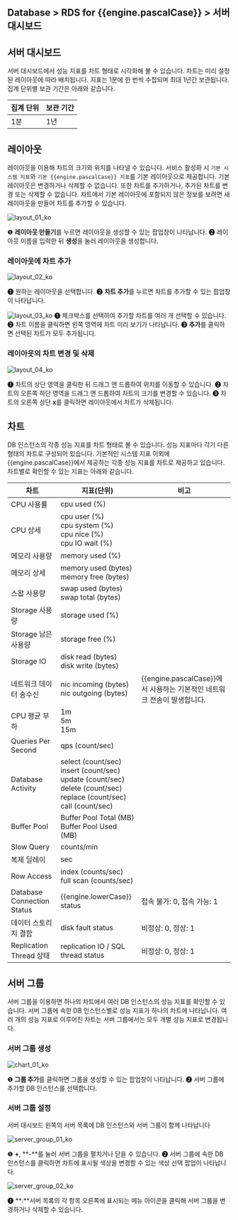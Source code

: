 ## Database > RDS for {{engine.pascalCase}} > 서버 대시보드

## 서버 대시보드

서버 대시보드에서 성능 지표를 차트 형태로 시각화해 볼 수 있습니다. 차트는 미리 설정된 레이아웃에 따라 배치됩니다. 지표는 1분에 한 번씩 수집되며 최대 1년간 보관됩니다. 집계 단위별 보관 기간은 아래와 같습니다.

| 집계 단위 | 보관 기간 |
|-------|-------|
| 1분    | 1년    |

## 레이아웃

레이아웃을 이용해 차트의 크기와 위치를 나타낼 수 있습니다. 서비스 활성화 시 `기본 시스템 지표`와 `기본 {{engine.pascalCase}} 지표`를 기본 레이아웃으로 제공합니다. 기본 레이아웃은 변경하거나 삭제할 수 없습니다. 또한 차트를 추가하거나, 추가된 차트를 변경 또는 삭제할 수 없습니다. 차트에서 기본 레이아웃에 포함되지 않은 정보를 보려면 새 레이아웃을 만들어 차트를 추가할 수 있습니다.

![layout_01_ko]({{url.cdn}}/23.04.11/layout_01_ko.png)

❶ **레이아웃 만들기**를 누르면 레이아웃을 생성할 수 있는 팝업창이 나타납니다.
❷ 레이아웃 이름을 입력한 뒤 **생성**을 눌러 레이아웃을 생성합니다.

### 레이아웃에 차트 추가

![layout_02_ko]({{url.cdn}}/23.04.11/layout_02_ko.png)

❶ 원하는 레이아웃을 선택합니다.
❷ **차트 추가**를 누르면 차트를 추가할 수 있는 팝업창이 나타납니다.

![layout_03_ko]({{url.cdn}}/23.04.11/layout_03_ko.png)
❶ 체크박스를 선택하여 추가할 차트를 여러 개 선택할 수 있습니다.
❷ 차트 이름을 클릭하면 왼쪽 영역에 차트 미리 보기가 나타납니다.
❸ **추가**를 클릭하면 선택된 차트가 모두 추가됩니다.

### 레이아웃의 차트 변경 및 삭제

![layout_04_ko]({{url.cdn}}/23.04.11/layout_04_ko.png)

❶ 차트의 상단 영역을 클릭한 뒤 드래그 앤 드롭하여 위치를 이동할 수 있습니다.
❷ 차트의 오른쪽 하단 영역을 드래그 앤 드롭하여 차트의 크기를 변경할 수 있습니다.
❸ 차트의 오른쪽 상단 **x**를 클릭하면 레이아웃에서 차트가 삭제됩니다.

## 차트

DB 인스턴스의 각종 성능 지표를 차트 형태로 볼 수 있습니다. 성능 지표마다 각기 다른 형태의 차트로 구성되어 있습니다. 기본적인 시스템 지표 이외에 {{engine.pascalCase}}에서 제공하는 각종 성능 지표를 차트로 제공하고 있습니다. 차트별로 확인할 수 있는 지표는 아래와 같습니다.

| 차트                         | 지표(단위)                                                                                                                               | 비고                                                |
|----------------------------|--------------------------------------------------------------------------------------------------------------------------------------|---------------------------------------------------|
| CPU 사용률                    | cpu used (%)                                                                                                                         |                                                   |
| CPU 상세                     | cpu user (%)<br/>cpu system (%)<br/>cpu nice (%)<br/>cpu IO wait (%)                                                                 |                                                   |
| 메모리 사용량                    | memory used (%)                                                                                                                      |                                                   |
| 메모리 상세                     | memory used (bytes)<br/>memory free (bytes)                                                                                          |                                                   |
| 스왑 사용량                     | swap used (bytes)<br> swap total (bytes)                                                                                             |                                                   |
| Storage 사용량                | storage used (%)                                                                                                                     |                                                   |
| Storage 남은 사용량             | storage free (%)                                                                                                                     |                                                   |
| Storage IO                 | disk read (bytes)<br> disk write (bytes)                                                                                             |                                                   |
| 네트워크 데이터 송수신               | nic incoming (bytes)<br> nic outgoing (bytes)                                                                                        | {{engine.pascalCase}}에서 사용하는 기본적인 네트워크 전송이 발생합니다. |
| CPU 평균 부하                  | 1m<br/>5m<br/>15m                                                                                                                    |                                                   |
| Queries Per Second         | qps (count/sec)                                                                                                                      |                                                   |
| Database Activity          | select (count/sec)<br/>insert (count/sec)<br/>update (count/sec)<br/>delete (count/sec)<br/>replace (count/sec)<br/>call (count/sec) |                                                   |
| Buffer Pool                | Buffer Pool Total (MB)<br/>Buffer Pool Used (MB)                                                                                     |                                                   |
| Slow Query                 | counts/min                                                                                                                           |                                                   |
| 복제 딜레이                     | sec                                                                                                                                  |                                                   |
| Row Access                 | index (counts/sec)<br/>full scan (counts/sec)                                                                                        |                                                   |
| Database Connection Status | {{engine.lowerCase}} status                                                                                                          | 접속 불가: 0, 접속 가능: 1                                |
| 데이터 스토리지 결함                | disk fault status                                                                                                                    | 비정상: 0, 정상: 1                                     |
| Replication Thread 상태      | replication IO / SQL thread status                                                                                                   | 비정상: 0, 정상: 1                                     |

## 서버 그룹

서버 그룹을 이용하면 하나의 차트에서 여러 DB 인스턴스의 성능 지표를 확인할 수 있습니다. 서버 그룹에 속한 DB 인스턴스별로 성능 지표가 하나의 차트에 나타납니다. 여러 개의 성능 지표로 이루어진 차트는 서버 그룹에서는 모두 개별 성능 지표로 변경됩니다.

### 서버 그룹 생성

![chart_01_ko]({{url.cdn}}/23.04.11/chart_01_ko.png)

❶ **그룹 추가**를 클릭하면 그룹을 생성할 수 있는 팝업창이 나타납니다.
❷ 서버 그룹에 추가할 DB 인스턴스를 선택합니다.

### 서버 그룹 설정

서버 대시보드 왼쪽의 서버 목록에 DB 인스턴스와 서버 그룹이 함께 나타납니다

![server_group_01_ko]({{url.cdn}}/23.04.11/server_group_01_ko.png)

❶ **+**, **-**를 눌러 서버 그룹을 펼치거나 닫을 수 있습니다.
❷ 서버 그룹에 속한 DB 인스턴스를 클릭하면 차트에 표시될 색상을 변경할 수 있는 색상 선택 팝업이 나타납니다.

![server_group_02_ko]({{url.cdn}}/23.04.11/server_group_02_ko.png)

❶ **:**서버 목록의 각 항목 오른쪽에 표시되는 메뉴 아이콘을 클릭해 서버 그룹을 변경하거나 삭제할 수 있습니다.